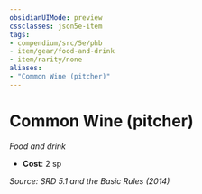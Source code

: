 ```yaml
---
obsidianUIMode: preview
cssclasses: json5e-item
tags:
- compendium/src/5e/phb
- item/gear/food-and-drink
- item/rarity/none
aliases: 
- "Common Wine (pitcher)"
---
```

# Common Wine (pitcher)
*Food and drink*  

- **Cost**: 2 sp

*Source: SRD 5.1 and the Basic Rules (2014)*